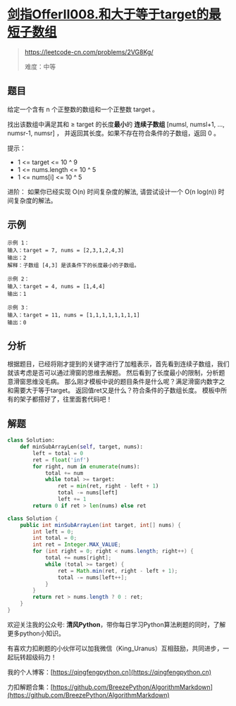 # [剑指OfferII008.和大于等于target的最短子数组](https://leetcode-cn.com/problems/2VG8Kg/)
> https://leetcode-cn.com/problems/2VG8Kg/
> 
> 难度：中等

## 题目

给定一个含有 n 个正整数的数组和一个正整数 target 。

找出该数组中满足其和 ≥ target 的长度**最小**的 **连续子数组** [numsl, numsl+1, ..., numsr-1, numsr] ，
并返回其长度。如果不存在符合条件的子数组，返回 0 。

提示：
- 1 <= target <= 10 ^ 9
- 1 <= nums.length <= 10 ^ 5
- 1 <= nums[i] <= 10 ^ 5

进阶：
如果你已经实现 O(n) 时间复杂度的解法, 请尝试设计一个 O(n log(n)) 时间复杂度的解法。

## 示例

```
示例 1：
输入：target = 7, nums = [2,3,1,2,4,3]
输出：2
解释：子数组 [4,3] 是该条件下的长度最小的子数组。

示例 2：
输入：target = 4, nums = [1,4,4]
输出：1

示例 3：
输入：target = 11, nums = [1,1,1,1,1,1,1,1]
输出：0
```

## 分析
根据题目，已经将刚才提到的关键字进行了加粗表示，首先看到连续子数组，我们就该考虑是否可以通过滑窗的思维去解题。
然后看到了长度最小的限制，分析题意滑窗思维没毛病。
那么刚才模板中说的题目条件是什么呢？满足滑窗内数字之和需要大于等于target。
返回值ret又是什么？符合条件的子数组长度。
模板中所有的架子都搭好了，往里面套代码吧！

## 解题

```python
class Solution:
    def minSubArrayLen(self, target, nums):
        left = total = 0
        ret = float('inf')
        for right, num in enumerate(nums):
            total += num
            while total >= target:
                ret = min(ret, right - left + 1)
                total -= nums[left]
                left += 1
        return 0 if ret > len(nums) else ret
```

```java
class Solution {
    public int minSubArrayLen(int target, int[] nums) {
        int left = 0;
        int total = 0;
        int ret = Integer.MAX_VALUE;
        for (int right = 0; right < nums.length; right++) {
            total += nums[right];
            while (total >= target) {
                ret = Math.min(ret, right - left + 1);
                total -= nums[left++];
            }
        }
        return ret > nums.length ? 0 : ret;
    }
}
```

欢迎关注我的公众号: **清风Python**，带你每日学习Python算法刷题的同时，了解更多python小知识。

有喜欢力扣刷题的小伙伴可以加我微信（King_Uranus）互相鼓励，共同进步，一起玩转超级码力！

我的个人博客：[https://qingfengpython.cn](https://qingfengpython.cn)

力扣解题合集：[https://github.com/BreezePython/AlgorithmMarkdown](https://github.com/BreezePython/AlgorithmMarkdown)